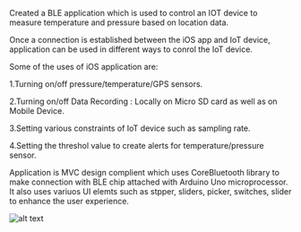 Created a BLE application which is used to control an IOT device to measure temperature and pressure based on location data.

Once a connection is established between the iOS app and IoT device, application can be used in different ways to conrol the IoT device.

Some of the uses of iOS application are:

1.Turning on/off pressure/temperature/GPS sensors.

2.Turning on/off Data Recording : Locally on Micro SD card as well as on Mobile Device.

3.Setting various constraints of IoT device such as sampling rate.

4.Setting the threshol value to create alerts for temperature/pressure sensor.


Application is MVC design complient which uses CoreBluetooth library to make connection with BLE chip attached with Arduino Uno microprocessor.
It also uses variuos UI elemts such as stpper, sliders, picker, switches, slider to enhance the user experience.

![alt text](https://github.com/amitvirani/BLE-Application-Optime-Subsea/blob/master/Main%20Tab%20View.png)
